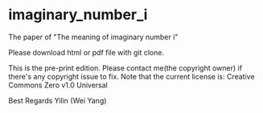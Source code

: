 # imaginary_number_i
The paper of "The meaning of imaginary number i"

Please download html or pdf file with git clone.

This is the pre-print edition.
Please contact me(the copyright owner) if there's any copyright issue to fix.
Note that the current license is: Creative Commons Zero v1.0 Universal

Best Regards
Yilin (Wei Yang)
